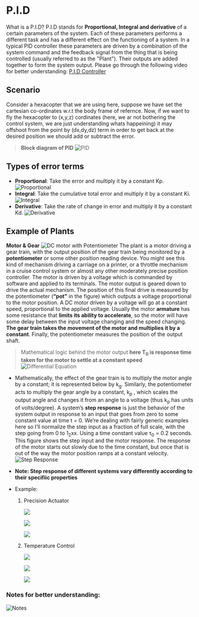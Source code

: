 # P.I.D
What is a P.I.D?
P.I.D stands for __Proportional, Integral and derivative__ of a certain parameters of the system. Each of these parameters performs a different task and has a different effect on the functioning of a system.
In a typical PID controller these parameters are driven by a combination of the system command and the feedback signal from the thing that is being controlled (usually referred to as the "Plant"). Their outputs are added together to form the system output.
Please go through the following video for better understanding:
[P.I.D Controller](https://youtu.be/UR0hOmjaHp0 "Video")

## Scenario
Consider a hexacopter that we are using here, suppose we have set the cartesian co-ordinates w.r.t the body frame of refernce.
Now, if we want to fly the hexacopter to (x,y,z) cordinates (here, we ar not bothering the control system, we are just understanding whats happeining) it may offshoot from the point by (dx,dy,dz) term in order to get back at the desired position we should add or subtract the error.
> **Block diagram of PID**
![PID](Images/PID_block.png "PID image")
## Types of error terms
* **Proportional**: Take the error and multiply it by a constant Kp.
![Proportional](Images/Proportional.png)
* **Integral**: Take the cumulative total error and multiply it by a constant Ki.
![Integral](Images/Integral.png)
* **Derivative**: Take the rate of change in error and multiply it by a constant Kd.
![Derivative](Images/Derivative.png)

## Example of Plants
**Motor & Gear**
![DC motor with Potentiometer](Images/Plant1.png "Motor & Gear Image")
The plant is a motor driving a gear train, with the output position of the gear train being monitored by a __potentiometer__ or some other position reading device. You might see this kind of mechanism driving a carriage on a printer, or a throttle mechanism in a cruise control system or almost any other moderately precise position controller. The motor is driven by a voltage which is commanded by software and applied to its terminals. The motor output is geared down to drive the actual mechanism. The position of this final drive is measured by the potentiometer (__“pot”__ in the figure) which outputs a voltage proportional to the motor position. 
A DC motor driven by a voltage will go at a constant speed, proportional to the applied voltage. Usually the motor __armature__ has some resistance that __limits its ability to accelerate__, so the motor will have some delay between the input voltage changing and the speed changing. __The gear train takes the movement of the motor and multiplies it by a constant__. Finally, the potentiometer measures the position of the output shaft.
> Mathematical logic behind the motor output __here T<sub>0</sub> is response time taken for the motor to settle at a constant speed__ 
>![Differential Equation](Images/Differential.png "Image")

* Mathematically, the effect of the gear train is to multiply the motor angle by a constant; it is represented below by k<sub>g</sub>. Similarly, the potentiometer acts to multiply the gear angle by a constant, k<sub>p</sub> , which scales the output angle and changes it from an angle to a voltage (thus k<sub>p</sub> has units of volts/degree).
A system’s __**step response**__ is just the behavior of the system output in response to an input that goes from zero to some constant value at time t = 0. We’re dealing with fairly generic examples here so I’ll normalize the step input as a fraction of full scale, with the step going from 0 to 1<sub>2</sub>xx. Using a time constant value τ<sub>0</sub> = 0.2 seconds. This figure shows the step input and the motor response. The response of the motor starts out slowly due to the time constant, but once that is out of the way the motor position ramps at a constant velocity.
![Step Response](Images/Step_response.png "Graph")

* **Note: Step response of different systems vary differently according to their specifiic properties**

* Example:
    1. Precision Actuator

        ![](Images/Actuator_speaker.png)

        ![](Images/Diff_Actuator.png)

        ![](Images/Actuator_Step.png)

    2. Temperature Control

        ![](Images/Heating_system.png)

        ![](Images/Heating_diff.png)

        ![](Images/Heating_graph.png)


### Notes for better understanding:

![Notes](Images\PID_Controller.jpeg "Notes")

